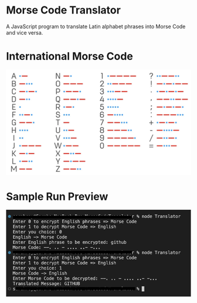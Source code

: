 # Morse Code Translator

A JavaScript program to translate Latin alphabet phrases into Morse Code and vice versa.

# International Morse Code
![Screenshot](https://github.com/sarahroy/Morse_Code_Translator/blob/main/InternationalMorseCode.png)


# Sample Run Preview 
![Screenshot](https://github.com/sarahroy/Morse_Code_Translator/blob/main/SampleRun.png)
